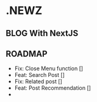 # .NEWZ
## BLOG With NextJS


## ROADMAP

- Fix: Close Menu function [] 
- Feat: Search Post []
- Fix: Related post []
- Feat: Post Recommendation []
- 
